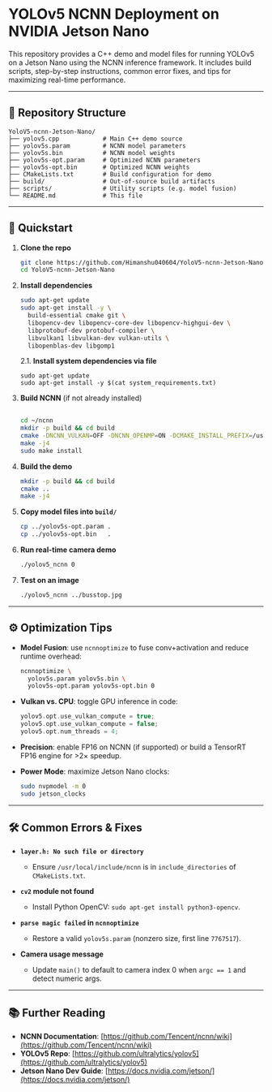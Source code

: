 
# YOLOv5 NCNN Deployment on NVIDIA Jetson Nano

This repository provides a C++ demo and model files for running YOLOv5 on a Jetson Nano using the NCNN inference framework. It includes build scripts, step-by-step instructions, common error fixes, and tips for maximizing real-time performance.

---

## 📂 Repository Structure

```
YoloV5-ncnn-Jetson-Nano/
├── yolov5.cpp            # Main C++ demo source
├── yolov5s.param         # NCNN model parameters
├── yolov5s.bin           # NCNN model weights
├── yolov5s-opt.param     # Optimized NCNN parameters
├── yolov5s-opt.bin       # Optimized NCNN weights
├── CMakeLists.txt        # Build configuration for demo
├── build/                # Out‑of‑source build artifacts
├── scripts/              # Utility scripts (e.g. model fusion)
└── README.md             # This file
```

---

## 🚀 Quickstart

1. **Clone the repo**

   ```bash
   git clone https://github.com/Himanshu040604/YoloV5-ncnn-Jetson-Nano.git
   cd YoloV5-ncnn-Jetson-Nano
   ```

2. **Install dependencies**

   ```bash
   sudo apt-get update
   sudo apt-get install -y \
     build-essential cmake git \
     libopencv-dev libopencv-core-dev libopencv-highgui-dev \
     libprotobuf-dev protobuf-compiler \
     libvulkan1 libvulkan-dev vulkan-utils \
     libopenblas-dev libgomp1
   ```
   2.1. **Install system dependencies via file**  

   ```text
   sudo apt-get update
   sudo apt-get install -y $(cat system_requirements.txt)
   ```

3. **Build NCNN** (if not already installed)

   ```bash
 
   cd ~/ncnn
   mkdir -p build && cd build
   cmake -DNCNN_VULKAN=OFF -DNCNN_OPENMP=ON -DCMAKE_INSTALL_PREFIX=/usr/local ..
   make -j4
   sudo make install
   ```

4. **Build the demo**

   ```bash
   mkdir -p build && cd build
   cmake ..
   make -j4
   ```

5. **Copy model files into `build/`**

   ```bash
   cp ../yolov5s-opt.param .
   cp ../yolov5s-opt.bin   .
   ```

6. **Run real-time camera demo**

   ```bash
   ./yolov5_ncnn 0
   ```

7. **Test on an image**

   ```bash
   ./yolov5_ncnn ../busstop.jpg
   ```

---

## ⚙️ Optimization Tips

* **Model Fusion**: use `ncnnoptimize` to fuse conv+activation and reduce runtime overhead:

  ```bash
  ncnnoptimize \
    yolov5s.param yolov5s.bin \
    yolov5s-opt.param yolov5s-opt.bin 0
  ```
* **Vulkan vs. CPU**: toggle GPU inference in code:

  ```cpp
  yolov5.opt.use_vulkan_compute = true;   
  yolov5.opt.use_vulkan_compute = false; 
  yolov5.opt.num_threads = 4;            
  ```
* **Precision**: enable FP16 on NCNN (if supported) or build a TensorRT FP16 engine for >2× speedup.
* **Power Mode**: maximize Jetson Nano clocks:

  ```bash
  sudo nvpmodel -m 0
  sudo jetson_clocks
  ```

---

## 🛠 Common Errors & Fixes

* **`layer.h: No such file or directory`**

  * Ensure `/usr/local/include/ncnn` is in `include_directories` of `CMakeLists.txt`.

* **`cv2` module not found**

  * Install Python OpenCV: `sudo apt-get install python3-opencv`.

* **`parse magic failed` in `ncnnoptimize`**

  * Restore a valid `yolov5s.param` (nonzero size, first line `7767517`).

* **Camera usage message**

  * Update `main()` to default to camera index 0 when `argc == 1` and detect numeric args.

---

## 📚 Further Reading

* **NCNN Documentation**: [https://github.com/Tencent/ncnn/wiki](https://github.com/Tencent/ncnn/wiki)
* **YOLOv5 Repo**: [https://github.com/ultralytics/yolov5](https://github.com/ultralytics/yolov5)
* **Jetson Nano Dev Guide**: [https://docs.nvidia.com/jetson/](https://docs.nvidia.com/jetson/)



